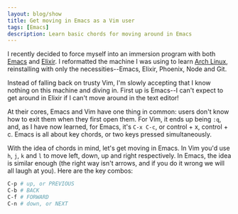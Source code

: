 ```yaml
---
layout: blog/show
title: Get moving in Emacs as a Vim user
tags: [Emacs]
description: Learn basic chords for moving around in Emacs
---
```


I recently decided to force myself into an immersion program with both
[Emacs][emacs] and [Elixir][elixir]. I reformatted the machine I was using to
learn [Arch Linux][arch], reinstalling with only the necessities--Emacs, Elixir,
Phoenix, Node and Git.

Instead of falling back on trusty Vim, I'm slowly accepting that I know nothing
on this machine and diving in. First up is Emacs--I can't expect to get around
in Elixir if I can't move around in the text editor!

At their cores, Emacs and Vim have one thing in common: users don't know how to
exit them when they first open them. For Vim, it ends up being `:q`, and, as I
have now learned, for Emacs, it's `C-x C-c`, or control + x, control + c. Emacs
is all about key chords, or two keys pressed simultaneously.

With the idea of chords in mind, let's get moving in Emacs. In Vim you'd use `h`,
`j`, `k` and `l` to move left, down, up and right respectively. In Emacs, the
idea is similar enough (the right way isn't arrows, and if you do it wrong we
will all laugh at you). Here are the key combos:

``` bash
C-p # up, or PREVIOUS
C-b # BACK
C-f # FORWARD
C-n # down, or NEXT
```

[emacs]: https://www.gnu.org/software/emacs/
[elixir]: https://elixir-lang.org
[arch]: https://www.archlinux.org

